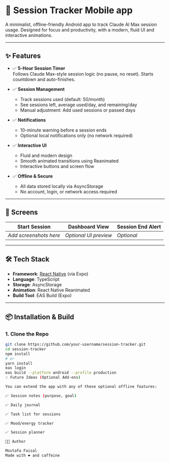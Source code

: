 # 📘 Session Tracker Mobile app

A minimalist, offline-friendly Android app to track Claude AI Max session usage. Designed for focus and productivity, with a modern, fluid UI and interactive animations.

---

## ✨ Features

- ✅ **5-Hour Session Timer**  
  Follows Claude Max-style session logic (no pause, no reset). Starts countdown and auto-finishes.

- ✅ **Session Management**  
  - Track sessions used (default: 50/month)
  - See sessions left, average used/day, and remaining/day
  - Manual adjustment: Add used sessions or passed days

- ✅ **Notifications**  
  - 10-minute warning before a session ends
  - Optional local notifications only (no network required)

- ✅ **Interactive UI**  
  - Fluid and modern design  
  - Smooth animated transitions using Reanimated  
  - Interactive buttons and screen flow

- ✅ **Offline & Secure**  
  - All data stored locally via AsyncStorage  
  - No account, login, or network access required

---

## 📱 Screens

| Start Session | Dashboard View | Session End Alert |
|---------------|----------------|-------------------|
| *Add screenshots here* | *Optional UI preview* | *Optional* |

---

## 🛠 Tech Stack

- **Framework**: [React Native](https://reactnative.dev/) (via Expo)
- **Language**: TypeScript
- **Storage**: AsyncStorage
- **Animation**: React Native Reanimated
- **Build Tool**: EAS Build (Expo)

---

## 📦 Installation & Build

### 1. Clone the Repo
```bash
git clone https://github.com/your-username/session-tracker.git
cd session-tracker
npm install
# or
yarn install
eas login
eas build --platform android --profile production
💡 Future Ideas (Optional Add-ons)

You can extend the app with any of these optional offline features:

✅ Session notes (purpose, goal)

✅ Daily journal

✅ Task list for sessions

✅ Mood/energy tracker

✅ Session planner

🧑‍💻 Author

Mostafa Faisal
Made with ❤️ and caffeine
